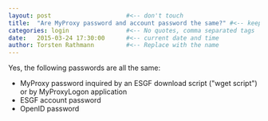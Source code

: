 ```yaml
---
layout: post                     #<-- don't touch
title:  "Are MyProxy password and account password the same?" #<-- keep the quotes " ... "
categories: login                #<-- No quotes, comma separated tags
date:   2015-03-24 17:30:00      #<-- current date and time
author: Torsten Rathmann         #<-- Replace with the name
---
```


Yes, the following passwords are all the same: 

* MyProxy password inquired by an ESGF download script ("wget script") or by MyProxyLogon application
* ESGF account password
* OpenID password

